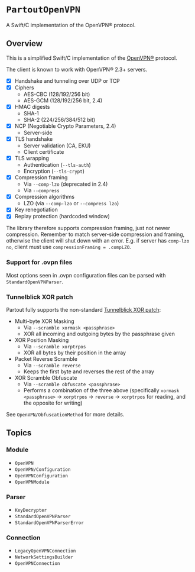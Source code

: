 # ``PartoutOpenVPN``

A Swift/C implementation of the OpenVPN® protocol.

## Overview

This is a simplified Swift/C implementation of the [OpenVPN®][dep-openvpn] protocol.

The client is known to work with OpenVPN® 2.3+ servers.

- [x] Handshake and tunneling over UDP or TCP
- [x] Ciphers
    - AES-CBC (128/192/256 bit)
    - AES-GCM (128/192/256 bit, 2.4)
- [x] HMAC digests
    - SHA-1
    - SHA-2 (224/256/384/512 bit)
- [x] NCP (Negotiable Crypto Parameters, 2.4)
    - Server-side
- [x] TLS handshake
    - Server validation (CA, EKU)
    - Client certificate
- [x] TLS wrapping
    - Authentication (`--tls-auth`)
    - Encryption (`--tls-crypt`)
- [x] Compression framing
    - Via `--comp-lzo` (deprecated in 2.4)
    - Via `--compress`
- [x] Compression algorithms
    - LZO (via `--comp-lzo` or `--compress lzo`)
- [x] Key renegotiation
- [x] Replay protection (hardcoded window)

The library therefore supports compression framing, just not newer compression. Remember to match server-side compression and framing, otherwise the client will shut down with an error. E.g. if server has `comp-lzo no`, client must use `compressionFraming = .compLZO`.

### Support for .ovpn files

Most options seen in .ovpn configuration files can be parsed with ``StandardOpenVPNParser``.

### Tunnelblick XOR patch

Partout fully supports the non-standard [Tunnelblick XOR patch][dep-tunnelblick-xor]:

- Multi-byte XOR Masking
    - Via `--scramble xormask <passphrase>`
    - XOR all incoming and outgoing bytes by the passphrase given
- XOR Position Masking
    - Via `--scramble xorptrpos`
    - XOR all bytes by their position in the array
- Packet Reverse Scramble
    - Via `--scramble reverse`
    - Keeps the first byte and reverses the rest of the array
- XOR Scramble Obfuscate
    - Via `--scramble obfuscate <passphrase>`
    - Performs a combination of the three above (specifically `xormask <passphrase>` -> `xorptrpos` -> `reverse` -> `xorptrpos` for reading, and the opposite for writing)

See ``OpenVPN/ObfuscationMethod`` for more details.

## Topics

### Module

- ``OpenVPN``
- ``OpenVPN/Configuration``
- ``OpenVPNConfiguration``
- ``OpenVPNModule``

### Parser

- ``KeyDecrypter``
- ``StandardOpenVPNParser``
- ``StandardOpenVPNParserError``

### Connection

- ``LegacyOpenVPNConnection``
- ``NetworkSettingsBuilder``
- ``OpenVPNConnection``

[dep-openvpn]: https://openvpn.net/index.php/open-source/overview.html
[dep-tunnelblick-xor]: https://tunnelblick.net/cOpenvpn_xorpatch.html
